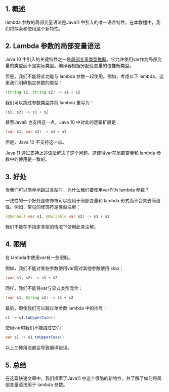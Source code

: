 ## 1. 概述

lambda 参数的局部变量语法是Java11 中引入的唯一语言特性。在本教程中，我们将探索和使用这个新特性。

## 2. Lambda 参数的局部变量语法

Java 10 中引入的关键特性之一是[局部变量类型推断](https://www.baeldung.com/java-10-local-variable-type-inference)。它允许使用var作为局部变量的类型而不是实际类型。编译器根据分配给变量的值推断类型。

但是，我们不能将此功能与 lambda 参数一起使用。例如，考虑以下 lambda。这里我们明确指定参数的类型：

```java
(String s1, String s2) -> s1 + s2
```

我们可以跳过参数类型并将 lambda 重写为：

```java
(s1, s2) -> s1 + s2
```

甚至Java8 也支持这一点。Java 10 中对此的逻辑扩展是：

```java
(var s1, var s2) -> s1 + s2
```

但是，Java 10 不支持这一点。

Java 11 通过支持上述语法解决了这个问题。这使得var在局部变量和 lambda 参数中的使用是一致的。


## 3. 好处

当我们可以简单地跳过类型时，为什么我们要使用var作为 lambda 参数？

一致性的一个好处是修饰符可以应用于局部变量和 lambda 形式而不会失去简洁性。例如，常见的修饰符是类型注解：

```java
(@Nonnull var s1, @Nullable var s2) -> s1 + s2
```

我们不能在不指定类型的情况下使用此类注解。

## 4. 限制

在 lambda中使用var有一些限制。

例如，我们不能对某些参数使用var而对其他参数使用 skip：

```java
(var s1, s2) -> s1 + s2
```

同样，我们不能将var与显式类型混合：

```java
(var s1, String s2) -> s1 + s2
```

最后，即使我们可以跳过单参数 lambda 中的括号：

```java
s1 -> s1.toUpperCase()
```

使用var时我们不能跳过它们：

```java
var s1 -> s1.toUpperCase()
```

以上三种用法都会导致编译错误。

## 5. 总结

在这篇快速文章中，我们探索了Java11 中这个很酷的新特性，并了解了如何将局部变量语法用于 lambda 参数。